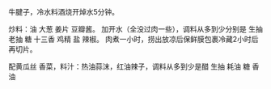 牛腱子，冷水料酒烧开焯水5分钟。

炒料：油 大葱 姜片 豆瓣酱。
加开水（全没过肉一些），调料从多到少分别是 生抽 老抽 糖 十三香 鸡精 盐 辣椒。
肉煮一小时，捞出放凉后保鲜膜包裹冷藏2小时后再切片。

配黄瓜丝 香菜，料汁：热油蒜沫，红油辣子，调料从多到少是醋 生抽 耗油 糖 香油